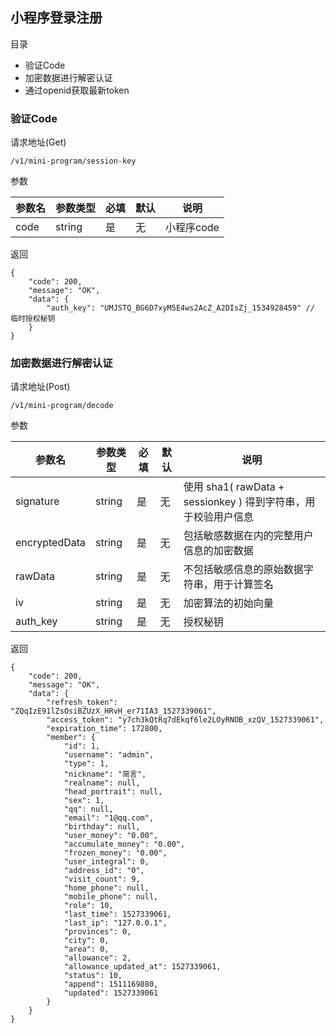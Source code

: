## 小程序登录注册

目录

- 验证Code
- 加密数据进行解密认证
- 通过openid获取最新token


### 验证Code

请求地址(Get)

```
/v1/mini-program/session-key
```

参数

参数名 | 参数类型| 必填 | 默认 | 说明
---|---|---|---|---
code | string| 是 | 无 | 小程序code

返回

```
{
    "code": 200,
    "message": "OK",
    "data": {
        "auth_key": "UMJSTQ_BG6D7xyM5E4ws2AcZ_A2DIsZj_1534928459" // 临时授权秘钥
    }
}
```

### 加密数据进行解密认证

请求地址(Post)

```
/v1/mini-program/decode
```

参数

参数名 | 参数类型| 必填 | 默认 | 说明
---|---|---|---|---
signature | string| 是 | 无 | 使用 sha1( rawData + sessionkey ) 得到字符串，用于校验用户信息
encryptedData | string| 是 | 无 | 包括敏感数据在内的完整用户信息的加密数据
rawData | string| 是 | 无 | 不包括敏感信息的原始数据字符串，用于计算签名
iv | string| 是 | 无 | 加密算法的初始向量
auth_key | string| 是 | 无 | 授权秘钥

返回

```
{
    "code": 200,
    "message": "OK",
    "data": {
        "refresh_token": "ZQqIzE91lZsOsiBZUzX_HRvH_er71IA3_1527339061",
        "access_token": "y7ch3kQtRq7dEkqf6le2LOyRNOB_xzQV_1527339061",
        "expiration_time": 172800,
        "member": {
            "id": 1,
            "username": "admin",
            "type": 1,
            "nickname": "简言",
            "realname": null,
            "head_portrait": null,
            "sex": 1,
            "qq": null,
            "email": "1@qq.com",
            "birthday": null,
            "user_money": "0.00",
            "accumulate_money": "0.00",
            "frozen_money": "0.00",
            "user_integral": 0,
            "address_id": "0",
            "visit_count": 9,
            "home_phone": null,
            "mobile_phone": null,
            "role": 10,
            "last_time": 1527339061,
            "last_ip": "127.0.0.1",
            "provinces": 0,
            "city": 0,
            "area": 0,
            "allowance": 2,
            "allowance_updated_at": 1527339061,
            "status": 10,
            "append": 1511169880,
            "updated": 1527339061
        }
    }
}
```